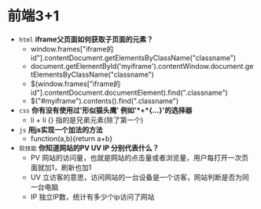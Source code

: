 # 前端3+1
- `html`  **iframe父页面如何获取子页面的元素？**
    - window.frames["iframe的id"].contentDocument.getElementsByClassName("classname")
    - document.getElementById('myiframe').contentWindow.document.getElementsByClassName("classname")
    - $(window.frames["iframe的id"].contentDocument.documentElement).find(".classname")
    - $("#myiframe").contents().find(".classname")
- `css`   **你有没有使用过'形似猫头鹰' 例如'\*+\*{...}'的选择器**
   - li + li {} 指的是兄弟元素(除了第一个)
- `js`    **用js实现一个加法的方法**
    - function(a,b){return a+b}
- `软技能` **你知道网站的PV UV IP 分别代表什么？**
    - PV 网站的访问量，也就是网站的点击量或者浏览量，用户每打开一次页面就加1，刷新也加1
    - UV 立访客的意思，访问网站的一台设备是一个访客，网站判断是否为同一台电脑
    - IP 独立IP数，统计有多少个ip访问了网站
    
  
 